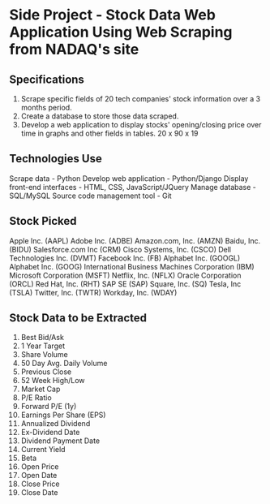 Side Project - Stock Data Web Application Using Web Scraping from NADAQ's site
=========================================================================

## Specifications

1. Scrape specific fields of 20 tech companies' stock information over a 3 months period.
2. Create a database to store those data scraped.
3. Develop a web application to display stocks' opening/closing price over time in graphs and
other fields in tables.
20 x 90 x 19
## Technologies Use

Scrape data - Python
Develop web application - Python/Django
Display front-end interfaces - HTML, CSS, JavaScript/JQuery
Manage database - SQL/MySQL
Source code management tool - Git

## Stock Picked

Apple Inc. (AAPL)
Adobe Inc. (ADBE)
Amazon.com, Inc. (AMZN)
Baidu, Inc. (BIDU)
Salesforce.com Inc (CRM)
Cisco Systems, Inc. (CSCO)
Dell Technologies Inc. (DVMT)
Facebook Inc. (FB)
Alphabet Inc. (GOOGL)
Alphabet Inc. (GOOG)
International Business Machines Corporation (IBM)
Microsoft Corporation (MSFT)
Netflix, Inc. (NFLX)
Oracle Corporation (ORCL)
Red Hat, Inc. (RHT)
SAP SE (SAP)
Square, Inc. (SQ)
Tesla, Inc (TSLA)
Twitter, Inc. (TWTR)
Workday, Inc. (WDAY)

## Stock Data to be Extracted

1. Best Bid/Ask
2. 1 Year Target
3. Share Volume
4. 50 Day Avg. Daily Volume
5. Previous Close
6. 52 Week High/Low
7. Market Cap
8. P/E Ratio
9. Forward P/E (1y)
10. Earnings Per Share (EPS)
11. Annualized Dividend
12. Ex-Dividend Date
13. Dividend Payment Date
14. Current Yield
15. Beta
16. Open Price
17. Open Date
18. Close Price
19. Close Date
